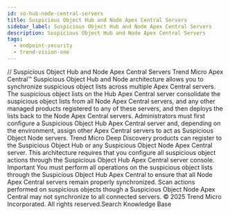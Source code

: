 ```yaml
---
id: so-hub-node-central-servers
title: Suspicious Object Hub and Node Apex Central Servers
sidebar_label: Suspicious Object Hub and Node Apex Central Servers
description: Suspicious Object Hub and Node Apex Central Servers
tags:
  - endpoint-security
  - trend-vision-one
---
```


/*<![CDATA[*/ $('#title').html($('meta[name=map-description]').attr('content')); /*]]>*/ Suspicious Object Hub and Node Apex Central Servers Trend Micro Apex Central™ Suspicious Object Hub and Node architecture allows you to synchronize suspicious object lists across multiple Apex Central servers. The suspicious object lists on the Hub Apex Central server consolidate the suspicious object lists from all Node Apex Central servers, and any other managed products registered to any of these servers, and then deploys the lists back to the Node Apex Central servers. Administrators must first configure a Suspicious Object Hub Apex Central server and, depending on the environment, assign other Apex Central servers to act as Suspicious Object Node servers. Trend Micro Deep Discovery products can register to the Suspicious Object Hub or any Suspicious Object Node Apex Central server. This architecture requires that you configure all suspicious object actions through the Suspicious Object Hub Apex Central server console. Important You must perform all operations on the suspicious object lists through the Suspicious Object Hub Apex Central to ensure that all Node Apex Central servers remain properly synchronized. Scan actions performed on suspicious objects though a Suspicious Object Node Apex Central may not synchronize to all connected servers. © 2025 Trend Micro Incorporated. All rights reserved.Search Knowledge Base